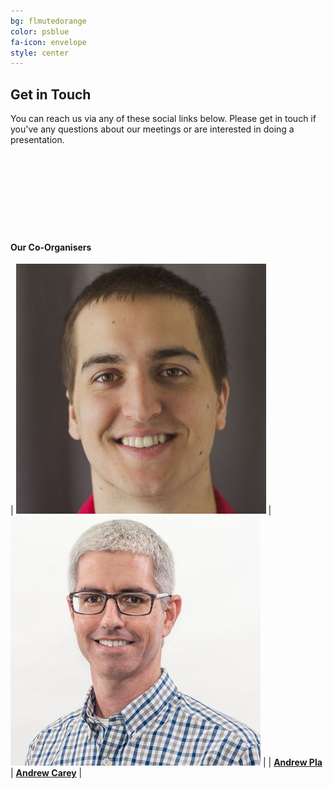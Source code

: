 ```yaml
---
bg: flmutedorange
color: psblue
fa-icon: envelope
style: center
---
```


## Get in Touch

You can reach us via any of these social links below. Please get in touch if you've any questions about our meetings or are interested in doing a presentation.

<a target="_blank" href="mailto:gnvspug@gmail.com"><span class="fa fa-envelope" style="font-size:100px"></span></a>&nbsp;&nbsp;&nbsp;
<a target="_blank" href="https://twitter.com/gnvpsug"><span class="fa fa-twitter" style="font-size:100px"></span></a>&nbsp;&nbsp;&nbsp;
&nbsp;
&nbsp;

#### Our Co-Organisers

| <a target="_blank" href="https://twitter.com/AndrewPlaTech"><img src='/img/aplaheadshot.jpg' /></a> | <a target="_blank" href="https://twitter.com/agcareyUF"><img src='/img/acareyheadshot.jpg' /></a>  |
| <a target="_blank" href="https://twitter.com/AndrewPlaTech">**Andrew Pla**</a>    | <a target="_blank" href="https://twitter.com/agcareyuf">**Andrew Carey**</a>       |

